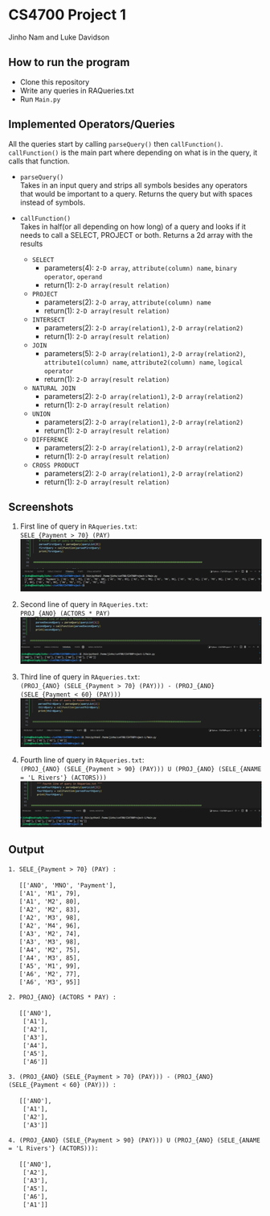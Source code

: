 # CS4700 Project 1
Jinho Nam and Luke Davidson


## How to run the program
- Clone this repository
- Write any queries in RAQueries.txt
- Run `Main.py`

## Implemented Operators/Queries
All the queries start by calling `parseQuery()` then `callFunction()`. `callFunction()` is the main part where depending on what is in the query, it calls that function. <br />
* `parseQuery()` <br />
   Takes in an input query and strips all symbols besides any operators that would be important to a query. Returns the query but with spaces instead of symbols. <br />
* `callFunction()`<br />
   Takes in half(or all depending on how long) of a query and looks if it needs to call a SELECT, PROJECT or both. Returns a 2d array with the results

    * `SELECT` <br />
      - parameters(4): `2-D array`, `attribute(column) name`, `binary operator`, `operand`
      - return(1): `2-D array(result relation)`
    * `PROJECT` <br />
      - parameters(2): `2-D array`, `attribute(column) name` 
      - return(1): `2-D array(result relation)`
    * `INTERSECT` <br />
      - parameters(2): `2-D array(relation1)`, `2-D array(relation2)`
      - return(1): `2-D array(result relation)`
    * `JOIN` <br />
      - parameters(5): `2-D array(relation1)`, `2-D array(relation2)`, `attribute1(column) name`, `attribute2(column) name`, `logical operator`
      - return(1): `2-D array(result relation)`
    * `NATURAL JOIN` <br /> 
      - parameters(2): `2-D array(relation1)`, `2-D array(relation2)`
      - return(1): `2-D array(result relation)`
    * `UNION` <br />
      - parameters(2): `2-D array(relation1)`, `2-D array(relation2)`
      - return(1): `2-D array(result relation)`
    * `DIFFERENCE` <br />
      - parameters(2): `2-D array(relation1)`, `2-D array(relation2)`
      - return(1): `2-D array(result relation)`
    * `CROSS PRODUCT` <br />
      - parameters(2): `2-D array(relation1)`, `2-D array(relation2)`
      - return(1): `2-D array(result relation)`

## Screenshots 
1. First line of query in `RAqueries.txt`: <br />
   `SELE_{Payment > 70} (PAY)`
   ![first-query](./images/firstQuery.png)

2. Second line of query in `RAqueries.txt`: <br />
   `PROJ_{ANO} (ACTORS * PAY)`
   ![second-query](./images/secondQuery.png)

3. Third line of query in `RAqueries.txt`: <br />
   `(PROJ_{ANO} (SELE_{Payment > 70} (PAY))) - (PROJ_{ANO} (SELE_{Payment < 60} (PAY))) `
   ![third-query](./images/thirdQuery.png)

4. Fourth line of query in `RAqueries.txt`: <br />
   `(PROJ_{ANO} (SELE_{Payment > 90} (PAY))) U (PROJ_{ANO} (SELE_{ANAME = 'L Rivers'} (ACTORS)))`
   ![fourth-query](./images/fourthQuery.png)

## Output
```
1. SELE_{Payment > 70} (PAY) :

   [['ANO', 'MNO', 'Payment'], 
   ['A1', 'M1', 79], 
   ['A1', 'M2', 80], 
   ['A2', 'M2', 83], 
   ['A2', 'M3', 98], 
   ['A2', 'M4', 96], 
   ['A3', 'M2', 74], 
   ['A3', 'M3', 98], 
   ['A4', 'M2', 75], 
   ['A4', 'M3', 85], 
   ['A5', 'M1', 99], 
   ['A6', 'M2', 77], 
   ['A6', 'M3', 95]]
```
```
2. PROJ_{ANO} (ACTORS * PAY) :

   [['ANO'], 
    ['A1'], 
    ['A2'], 
    ['A3'], 
    ['A4'], 
    ['A5'], 
    ['A6']]
```
```
3. (PROJ_{ANO} (SELE_{Payment > 70} (PAY))) - (PROJ_{ANO} (SELE_{Payment < 60} (PAY))) :

   [['ANO'], 
    ['A1'], 
    ['A2'], 
    ['A3']]
```
```
4. (PROJ_{ANO} (SELE_{Payment > 90} (PAY))) U (PROJ_{ANO} (SELE_{ANAME = 'L Rivers'} (ACTORS))):

   [['ANO'], 
    ['A2'], 
    ['A3'], 
    ['A5'], 
    ['A6'], 
    ['A1']]
```
